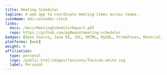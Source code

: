 ```yaml
---
title: Meeting Scheduler
tagline: A web app to coordinate meeting times across teams.
iconName: mdi:calendar-clock
links:
  docs: /docs/MeetingSchedulerReport.pdf
  repo: https://github.com/pg8wood/meeting-scheduler
badges: [Open Source, Java EE, JSF, XHTML, MySQL, PrimeFaces, Materialize CSS]
platforms: [web]
weight: 0
affiliation:
  type: personal
  logo: /public_html/images/favicons/favicon-white.svg
  label: Personal
---
```

